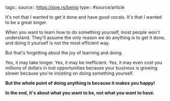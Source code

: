 tags::
source:: https://sive.rs/being
type:: #source/article

It's not that I wanted to get it done and have good vocals. It's that I wanted to be a great singer.

When you want to learn how to do something yourself, most people won't understand. They'll assume the only reason we do anything is to get it done, and doing it yourself is not the most efficient way.

But that's forgetting about the joy of learning and doing.

Yes, it may take longer. Yes, it may be inefficient. Yes, it may even cost you millions of dollars in lost opportunities because your business is growing slower because you're insisting on doing something yourself.

**But the whole point of doing anything is because it makes you happy!**

**In the end, it's about what you want to be, not what you want to have.**
